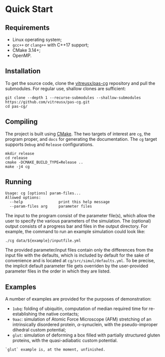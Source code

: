 # Quick Start

## Requirements

- Linux operating system;
- `gcc++` or `clang++` with C++17 support;
- CMake 3.14+;
- OpenMP.

## Installation

To get the source code, clone
the [vitreusx/pas-cg](https://github.com/vitreusx/pas-cg) repository and pull
the submodules. For regular use, shallow clones are sufficient:

```shell
git clone --depth 1 --recurse-submodules --shallow-submodules https://github.com/vitreusx/pas-cg.git
cd pas-cg/
```

## Compiling

The project is built using [CMake](https://cmake.org/). The two targets of
interest are `cg`, the program proper, and `docs` for generating the
documentation. The `cg` target supports `Debug` and `Release` configurations.

```shell
mkdir release
cd release
cmake -DCMAKE_BUILD_TYPE=Release ..
make -j4 cg
```

## Running

```
Usage: cg [options] param-files...
Allowed options:
  --help                print this help message
  --param-files arg     parameter files
```

The input to the program consist of the parameter file(s), which allow the user
to specify the various parameters of the simulation. The (optional) output
consists of a progress bar and files in the output directory. For example, the
command to run an example simulation could look like:

```shell
./cg data/${example}/inputfile.yml
```

The provided parameter/input files contain only the differences from the input
file with the defaults, which is included by default for the sake of convenience
and is located at `cg/src/simul/defaults.yml`. To be precise, the implicit
default parameter file gets overriden by the user-provided parameter files in
the order in which they are listed.

## Examples

A number of examples are provided for the purposes of demonstration:

- `1ubq`: folding of ubiquitin, computation of median required time for
  re-establishing the native contacts;
- `9aac`: simulation of Atomic Force Microscope (AFM) stretching of an
  intrinsically disordered protein, $\alpha$-synuclein, with the pseudo-improper
  dihedral custom potential;
- `glut`: simulation of deforming a box filled with partially structured gluten
  proteins, with the quasi-adiabatic custom potential.

```{warning}
`glut` example is, at the moment, unfinished.
```